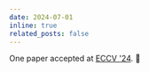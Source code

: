 ```yaml
---
date: 2024-07-01
inline: true
related_posts: false
---
```


One paper accepted at [ECCV '24](https://eccv.ecva.net/Conferences/2024). :tada:
